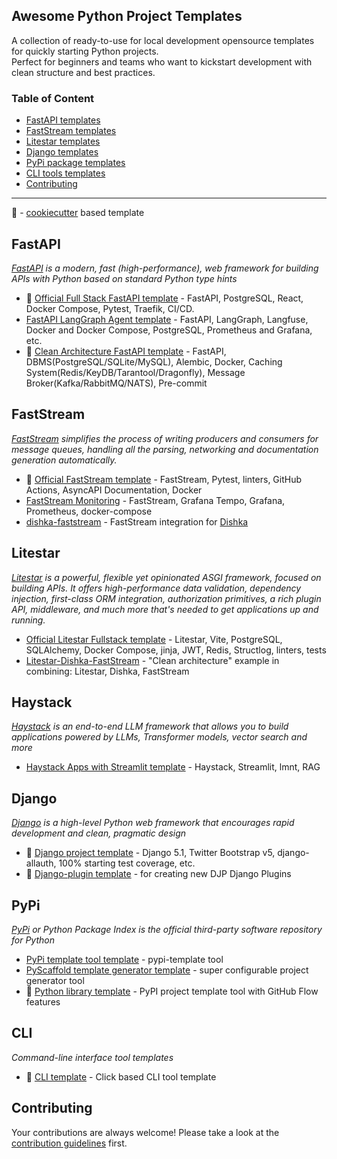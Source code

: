 ## Awesome Python Project Templates 

A collection of ready-to-use for local development opensource templates for quickly starting Python projects.  
Perfect for beginners and teams who want to kickstart development with clean structure and best practices.

### Table of Content

- [FastAPI templates](#fastapi)
- [FastStream templates](#faststream)
- [Litestar templates](#litestar)
- [Django templates](#django)
- [PyPi package templates](#pypi)
- [CLI tools templates](#cli)
- [Contributing](#contributing)

---
:cookie: - [cookiecutter](https://cookiecutter.readthedocs.io/en/stable/README.html) based template

## FastAPI

*[FastAPI](https://github.com/fastapi/fastapi) is a modern, fast (high-performance), web framework for building APIs with Python based on standard Python type
hints*

- :cookie: [Official Full Stack FastAPI template](https://github.com/tiangolo/full-stack-fastapi-postgresql) - FastAPI, PostgreSQL, React,
  Docker Compose, Pytest, Traefik, CI/CD.
- [FastAPI LangGraph Agent template](https://github.com/wassim249/fastapi-langgraph-agent-production-ready-template) - FastAPI,
  LangGraph, Langfuse, Docker and Docker Compose, PostgreSQL, Prometheus and Grafana, etc.
- :cookie: [Clean Architecture FastAPI template](https://github.com/Peopl3s/clean-architecture-fastapi-project-template) - FastAPI, DBMS(PostgreSQL/SQLite/MySQL), Alembic, Docker, Caching System(Redis/KeyDB/Tarantool/Dragonfly), Message Broker(Kafka/RabbitMQ/NATS), Pre-commit

## FastStream
*[FastStream](https://github.com/ag2ai/faststream) simplifies the process of writing producers and consumers for message queues, handling all the parsing, networking and documentation generation automatically.*
- :cookie: [Official FastStream template](https://github.com/ag2ai/cookiecutter-faststream) - FastStream, Pytest, linters, GitHub Actions, AsyncAPI Documentation, Docker
- [FastStream Monitoring](https://github.com/faststream-community/faststream-monitoring) - FastStream, Grafana Tempo, Grafana, Prometheus, docker-compose
- [dishka-faststream](https://github.com/faststream-community/dishka-faststream) - FastStream integration for [Dishka](https://github.com/reagento/dishka)
## Litestar
*[Litestar](https://github.com/litestar-org/litestar) is a powerful, flexible yet opinionated ASGI framework, focused on building APIs. It offers high-performance data validation, dependency injection, first-class ORM integration, authorization primitives, a rich plugin API, middleware, and much more that's needed to get applications up and running.*
- [Official Litestar Fullstack template](https://github.com/litestar-org/litestar-fullstack) - Litestar, Vite, PostgreSQL, SQLAlchemy, Docker Compose, jinja, JWT, Redis, Structlog, linters, tests
- [Litestar-Dishka-FastStream](https://github.com/faststream-community/litestar-dishka-faststream) - "Clean architecture" example in combining: Litestar, Dishka, FastStream
## Haystack
*[Haystack](https://github.com/deepset-ai/haystack) is an end-to-end LLM framework that allows you to build applications powered by LLMs, Transformer models,
vector search and more*

- [Haystack Apps with Streamlit template](https://github.com/deepset-ai/haystack-streamlit-app?tab=readme-ov-file#installation-and-running) -
  Haystack, Streamlit, lmnt, RAG

## Django

*[Django](https://github.com/django/django) is a high-level Python web framework that encourages rapid development and clean, pragmatic design*

- :cookie: [Django project template](https://github.com/cookiecutter/cookiecutter-django) - Django 5.1, Twitter Bootstrap v5,
  django-allauth, 100% starting test coverage, etc.
- :cookie: [Django-plugin template](https://github.com/simonw/django-plugin) - for creating new DJP Django Plugins

## PyPi

*[PyPi](https://pypi.org/) or Python Package Index is the official third-party software repository for Python*

- [PyPi template tool template](https://github.com/christophevg/pypi-template) - pypi-template tool
- [PyScaffold template generator template](https://github.com/pyscaffold/pyscaffold) - super configurable project generator tool
- :cookie: [Python library template](https://github.com/simonw/python-lib) - PyPI project template tool with GitHub Flow features

## CLI

*Command-line interface tool templates*

- :cookie: [CLI template](https://github.com/simonw/click-app) - Click based CLI tool template

## Contributing

Your contributions are always welcome! Please take a look at the [contribution guidelines](CONTRIBUTING.md) first.

